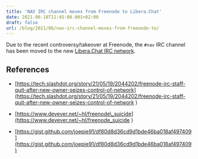 ```yaml
---
title: 'NAV IRC channel moves from Freenode to Libera.Chat'
date: 2021-06-18T11:45:00.001+02:00
draft: false
url: /blog/2021/06/nav-irc-channel-moves-from-freenode-to/
---
```


Due to the recent controversy/takeover at Freenode, the `#nav` IRC channel has been moved to the new [Libera.Chat IRC network](https://libera.chat/).

## References

*   [https://tech.slashdot.org/story/21/05/19/2044202/freenode-irc-staff-quit-after-new-owner-seizes-control-of-network](https://tech.slashdot.org/story/21/05/19/2044202/freenode-irc-staff-quit-after-new-owner-seizes-control-of-network )  
    
*   [https://www.devever.net/~hl/freenode\_suicide](https://www.devever.net/~hl/freenode_suicide )
*   [https://gist.github.com/joepie91/df80d8d36cd9d1bde46ba018af497409](https://gist.github.com/joepie91/df80d8d36cd9d1bde46ba018af497409)
